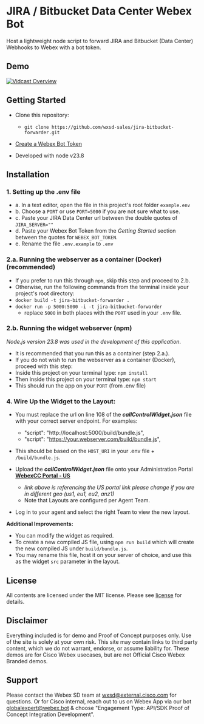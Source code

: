 # JIRA / Bitbucket Data Center Webex Bot

Host a lightweight node script to forward JIRA and Bitbucket (Data Center) Webhooks to Webex with a bot token.

## Demo
[![Vidcast Overview](https://github.com/user-attachments/assets/6ef4337f-510e-4a22-aed8-ad21e85df614)](https://app.vidcast.io/share/61892bbf-046c-49a9-8698-8b37972a1bf3)


## Getting Started

- Clone this repository:
  - ```git clone https://github.com/wxsd-sales/jira-bitbucket-forwarder.git```

- [Create a Webex Bot Token](https://developer.webex.com/docs/bots)
- Developed with node v23.8

## Installation

### 1. Setting up the .env file
- a. In a text editor, open the file in this project's root folder ```example.env```
- b. Choose a ```PORT``` or use ```PORT=5000``` if you are not sure what to use.
- c. Paste your JIRA Data Center url between the double quotes of ```JIRA_SERVER=""```
- d. Paste your Webex Bot Token from the *Getting Started* section between the quotes for ```WEBEX_BOT_TOKEN```.
- e. Rename the file ```.env.example``` to ```.env```

### 2.a. Running the webserver as a container (Docker) (recommended)

- If you prefer to run this through ```npm```, skip this step and proceed to 2.b.
- Otherwise, run the following commands from the terminal inside your project's root directory:
- `docker build -t jira-bitbucket-forwarder .`
- `docker run -p 5000:5000 -i -t jira-bitbucket-forwarder`
  - replace `5000` in both places with the ```PORT``` used in your `.env` file.  

### 2.b. Running the widget webserver (npm)
_Node.js version 23.8 was used in the development of this application._

- It is recommended that you run this as a container (step 2.a.).
- If you do not wish to run the webserver as a container (Docker), proceed with this step:
- Inside this project on your terminal type: `npm install`
- Then inside this project on your terminal type: `npm start`
- This should run the app on your ```PORT``` (from .env file)


### 4. Wire Up the Widget to the Layout:

- You must replace the url on line 108 of the **_callControlWidget.json_** file with your correct server endpoint. For examples:
  - "script": "http://localhost:5000/build/bundle.js",
  - "script": "https://your.webserver.com/build/bundle.js",
- This should be based on the ```HOST_URI``` in your .env file + ```/build/bundle.js```.
  
- Upload the **_callControlWidget.json_** file onto your Administration Portal **[WebexCC Portal - US](https://portal.wxcc-us1.cisco.com/portal/home.html#)**
  - _link above is referencing the US portal link please change if you are in different geo (us1, eu1, eu2, anz1)_
  - Note that Layouts are configured per Agent Team.
- Log in to your agent and select the right Team to view the new layout.

**Additional Improvements:**

- You can modify the widget as required.
- To create a new compiled JS file, using `npm run build` which will create the new compiled JS under `build/bundle.js`.
- You may rename this file, host it on your server of choice, and use this as the widget `src` parameter in the layout.

## License

All contents are licensed under the MIT license. Please see [license](LICENSE) for details.

## Disclaimer

<!-- Keep the following here -->  
Everything included is for demo and Proof of Concept purposes only. Use of the site is solely at your own risk. This site may contain links to third party content, which we do not warrant, endorse, or assume liability for. These demos are for Cisco Webex usecases, but are not Official Cisco Webex Branded demos.
 
 
## Support

Please contact the Webex SD team at [wxsd@external.cisco.com](mailto:wxsd@external.cisco.com?subject=CCMeetingTransferWidget) for questions. Or for Cisco internal, reach out to us on Webex App via our bot globalexpert@webex.bot & choose "Engagement Type: API/SDK Proof of Concept Integration Development". 
